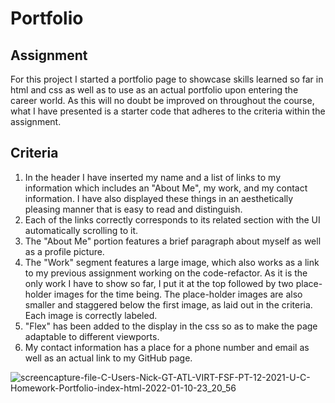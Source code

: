 # Portfolio

## Assignment
For this project I started a portfolio page to showcase skills learned so far in html and css as well as to use as an actual portfolio upon entering the career world. As this will no doubt be improved on throughout the course, what I have presented is a starter code that adheres to the criteria within the assignment. 

## Criteria
1. In the header I have inserted my name and a list of links to my information which includes an "About Me", my work, and my contact information. I have also displayed these things in an aesthetically pleasing manner that is easy to read and distinguish. 
2. Each of the links correctly corresponds to its related section with the UI automatically scrolling to it. 
3. The "About Me" portion features a brief paragraph about myself as well as a profile picture. 
4. The "Work" segment features a large image, which also works as a link to my previous assignment working on the code-refactor. As it is the only work I have to show so far, I put it at the top followed by two place-holder images for the time being. The place-holder images are also smaller and staggered below the first image, as laid out in the criteria. Each image is correctly labeled. 
5. "Flex" has been added to the display in the css so as to make the page adaptable to different viewports.
6. My contact information has a place for a phone number and email as well as an actual link to my GitHub page.

![screencapture-file-C-Users-Nick-GT-ATL-VIRT-FSF-PT-12-2021-U-C-Homework-Portfolio-index-html-2022-01-10-23_20_56](https://user-images.githubusercontent.com/94868925/148881943-2bf93ccf-2047-4c87-9bd6-a401336b981b.png)
